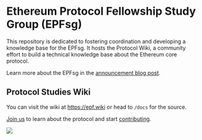 # Ethereum Protocol Fellowship Study Group (EPFsg)

This repository is dedicated to fostering coordination and developing a knowledge base for the EPFsg. It hosts the Protocol Wiki, a community effort to build a technical knowledge base about the Ethereum core protocol.


Learn more about the EPFsg in the [announcement blog post](https://blog.ethereum.org/2024/02/07/epf-study-group).

## Protocol Studies Wiki

You can visit the wiki at https://epf.wiki or head to `/docs` for the source.

[Join us](https://discord.com/invite/addwpQbhpq) to learn about the protocol and start [contributing](/docs/contributing.md).

![](/docs/images/epfsg_hero.jpg)
